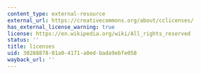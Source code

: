 ```yaml
---
content_type: external-resource
external_url: https://creativecommons.org/about/cclicenses/
has_external_license_warning: true
license: https://en.wikipedia.org/wiki/All_rights_reserved
status: ''
title: licenses
uid: 30288878-01a0-4171-a0ed-bada9ebfe058
wayback_url: ''
---
```

